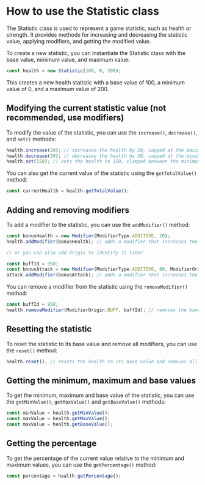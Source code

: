 # How to use the Statistic class

The Statistic class is used to represent a game statistic, such as health or strength. It provides methods for increasing and decreasing the statistic value, applying modifiers, and getting the modified value.

To create a new statistic, you can instantiate the Statistic class with the base value, minimum value, and maximum value:

```js
const health = new Statistic(100, 0, 200);
```

This creates a new health statistic with a base value of 100, a minimum value of 0, and a maximum value of 200.

## Modifying the current statistic value (not recommended, use modifiers)

To modify the value of the statistic, you can use the `increase()`, `decrease()`, and `set()` methods:

```js
health.increase(20); // increases the health by 20, capped at the maximum value of 200
health.decrease(30); // decreases the health by 30, capped at the minimum value of 0
health.set(150); // sets the health to 150, clamped between the minimum and maximum values of 0 and 200
```

You can also get the current value of the statistic using the `getTotalValue()` method:

```js
const currentHealth = health.getTotalValue();
```

## Adding and removing modifiers

To add a modifier to the statistic, you can use the `addModifier()` method:

```js
const bonusHealth = new Modifier(ModifierType.ADDITIVE, 20);
health.addModifier(bonusHealth); // adds a modifier that increases the health by 20

// or you can also add Origin to identify it later

const buffId = 958;
const bonusAttack = new Modifier(ModifierType.ADDITIVE, 80, ModifierOrigin.BUFF, buffId);
attack.addModifier(bonusAttack); // adds a modifier that increases the attack by 80
```
You can remove a modifier from the statistic using the `removeModifier()` method:

```js
const buffId = 958;
health.removeModifier(ModifierOrigin.BUFF, buffId); // removes the bonus attack buff modifier
```

## Resetting the statistic

To reset the statistic to its base value and remove all modifiers, you can use the `reset()` method:

```js
health.reset(); // resets the health to its base value and removes all modifiers
```

## Getting the minimum, maximum and base values

To get the minimum, maximum and base value of the statistic, you can use the `getMinValue()`, `getMaxValue()` and `getBaseValue()` methods:

```js
const minValue = health.getMinValue();
const maxValue = health.getMaxValue();
const maxValue = health.getBaseValue();
```

## Getting the percentage

To get the percentage of the current value relative to the minimum and maximum values, you can use the `getPercentage()` method:

```js
const percentage = health.getPercentage();
```